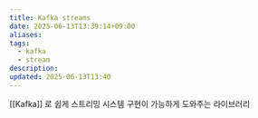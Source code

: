 ```yaml
---
title: Kafka streams
date: 2025-06-13T13:39:14+09:00
aliases: 
tags:
  - kafka
  - stream
description: 
updated: 2025-06-13T13:40
---
```


[[Kafka]] 로 쉽게 스트리밍 시스템 구현이 가능하게 도와주는 라이브러리
